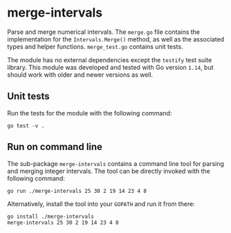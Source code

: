 # merge-intervals
Parse and merge numerical intervals. The `merge.go` file contains the implementation for the `Intervals.Merge()` method,
as well as the associated types and helper functions. `merge_test.go` contains unit tests.

The module has no external dependencies except the `testify` test suite library. This module was developed and tested
with Go version `1.14`, but should work with older and newer versions as well.

## Unit tests
Run the tests for the module with the following command:
```
go test -v .
```

## Run on command line
The sub-package `merge-intervals` contains a command line tool for parsing and merging integer intervals.
The tool can be directly invoked with the following command:
```
go run ./merge-intervals 25 30 2 19 14 23 4 8 
```

Alternatively, install the tool into your `GOPATH` and run it from there:
```
go install ./merge-intervals
merge-intervals 25 30 2 19 14 23 4 8
```
